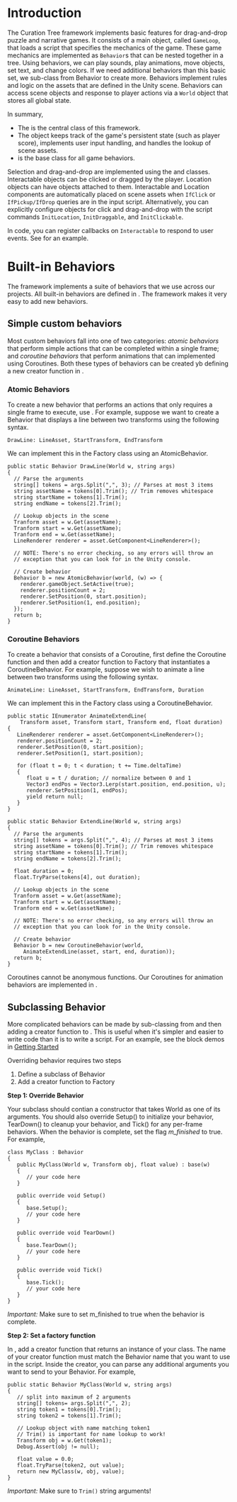 # Introduction

The Curation Tree framework implements basic features for drag-and-drop puzzle and 
narrative games. It consists of a main object, called `GameLoop`, that loads a script 
that specifies the mechanics of the game. These game mechanics are implemented as 
`Behavior`s that can be nested together in a tree. Using behaviors, we can play 
sounds, play animations, move objects, set text, and change colors. If we need 
additional behaviors than this basic set, we sub-class from 
Behavior to create more. Behaviors implement rules and logic on the assets that are 
defined in the Unity scene. Behaviors can access scene objects and response to player 
actions via a `World` object that stores all global state. 

In summary,

* The <xref href="CTree.GameLoop?alt=GameLoop"/> is the central class of this framework. 
* The <xref href="CTree.World?alt=World"/> object 
keeps track of the game's persistent state (such as player score), implements
user input handling, and handles the lookup of scene assets.
* <xref href="CTree.Behavior?alt=Behavior"/> is the base class for all game behaviors.

Selection and drag-and-drop are implemented using the <xref
href="CTree.Interactable?alt=Interactable"/> and <xref
href="CTree.Location?alt=Location"/> classes. Interactable objects can be clicked 
or dragged by the player. Location objects can have objects attached to them. 
Interactable and Location components are
automatically placed on scene assets when `IfClick` or `IfPickup/IfDrop`
queries are in the input script. Alternatively, you can explicitly configure objects 
for click and drag-and-drop with the script commands `InitLocation`, `InitDraggable`, and 
`InitClickable`.

In code, you can register callbacks on `Interactable` to respond to user events. See 
<xref href="CTree.HighlightBehavior?alt=HighlightBehavior"/> for an example. 

# Built-in Behaviors

The framework implements a suite of behaviors that we use across our projects. 
All built-in behaviors are defined in <xref href="CTree.Factory?alt=Factory"/>.
The framework makes it very easy to add new behaviors. 

## Simple custom behaviors

Most custom behaviors fall into one of two categories: _atomic behaviors_ that perform 
simple actions that can be completed within a single frame; and _coroutine behaviors_ that 
perform animations that can implemented using Coroutines. Both these types of 
behaviors can be created yb defining a new creator function in 
<xref href="CTree.Factory?alt=Factory"/>.  

### Atomic Behaviors

To create a new behavior that performs an actions that only requires a single
frame to execute, use <xref href="CTree.AtomicBehavior?alt=AtomicBehavior"/>. 
For example, suppose we want to create a Behavior that displays a line between 
two transforms using the following syntax. 

```
DrawLine: LineAsset, StartTransform, EndTransform
```

We can implement this in the Factory class using an AtomicBehavior.

```
public static Behavior DrawLine(World w, string args)
{
  // Parse the arguments
  string[] tokens = args.Split(",", 3); // Parses at most 3 items
  string assetName = tokens[0].Trim(); // Trim removes whitespace
  string startName = tokens[1].Trim();
  string endName = tokens[2].Trim();
  
  // Lookup objects in the scene
  Tranform asset = w.Get(assetName);
  Tranform start = w.Get(assetName);
  Tranform end = w.Get(assetName);
  LineRenderer renderer = asset.GetComponent<LineRenderer>();

  // NOTE: There's no error checking, so any errors will throw an
  // exception that you can look for in the Unity console.
  
  // Create behavior
  Behavior b = new AtomicBehavior(world, (w) => {
    renderer.gameObject.SetActive(true);
    renderer.positionCount = 2;
    renderer.SetPosition(0, start.position);
    renderer.SetPosition(1, end.position);
  });
  return b;
}
```

### Coroutine Behaviors

To create a behavior that consists of a Coroutine, first define the Coroutine function and
then add a creator function to Factory that instantiates a CoroutineBehavior.  For example, 
suppose we wish to animate a line between two transforms using the following syntax.

```
AnimateLine: LineAsset, StartTransform, EndTransform, Duration
```

We can implement this in the Factory class using a CoroutineBehavior.

```
public static IEnumerator AnimateExtendLine(
    Transform asset, Transform start, Transform end, float duration)
{
   LineRenderer renderer = asset.GetComponent<LineRenderer>();
   renderer.positionCount = 2;
   renderer.SetPosition(0, start.position);
   renderer.SetPosition(1, start.position);
   
   for (float t = 0; t < duration; t += Time.deltaTime)
   {
      float u = t / duration; // normalize between 0 and 1
      Vector3 endPos = Vector3.Lerp(start.position, end.position, u);
      renderer.SetPosition(1, endPos);
      yield return null;
   }
}

public static Behavior ExtendLine(World w, string args)
{
  // Parse the arguments
  string[] tokens = args.Split(",", 4); // Parses at most 3 items
  string assetName = tokens[0].Trim(); // Trim removes whitespace
  string startName = tokens[1].Trim();
  string endName = tokens[2].Trim();

  float duration = 0;
  float.TryParse(tokens[4], out duration);
  
  // Lookup objects in the scene
  Tranform asset = w.Get(assetName);
  Tranform start = w.Get(assetName);
  Tranform end = w.Get(assetName);

  // NOTE: There's no error checking, so any errors will throw an
  // exception that you can look for in the Unity console.
  
  // Create behavior
  Behavior b = new CoroutineBehavior(world, 
     AnimateExtendLine(asset, start, end, duration));
  return b;
}
```  

Coroutines cannot be anonymous functions. Our Coroutines for animation behaviors are implemented in <see cref="CTree.ProceduralAnimator?alt=ProceduralAnimator"/>.

## Subclassing Behavior

More complicated behaviors can be made by sub-classing from 
<xref href="CTree.Behavior?alt=Behavior"/> and then adding a creator function to 
<xref href="CTree.Factory?alt=Factory">. This is useful when it's simpler and 
easier to write code than it is to write a script. For an example, 
see the block demos in [Getting Started](getting-started.md)

Overriding behavior requires two steps

1. Define a subclass of Behavior
2. Add a creator function to Factory

**Step 1: Override Behavior**

Your subclass should contian a constructor that takes 
World as one of its arguments. You should also override 
Setup() to initialize your behavior, TearDown() to cleanup 
your behavior, and Tick() for any per-frame behaviors. 
When the behavior is complete, set the flag *m_finished* to 
true. For example,

```
class MyClass : Behavior
{
   public MyClass(World w, Transform obj, float value) : base(w)
   {
      // your code here
   }

   public override void Setup()
   {
      base.Setup();
      // your code here
   }

   public override void TearDown()
   {
      base.TearDown();
      // your code here
   }

   public override void Tick()
   {
      base.Tick();
      // your code here
   }
}
```

*Important:* Make sure to set m_finished to true when the behavior 
is complete.

**Step 2: Set a factory function**

In <xref href="CTree.Factory?alt=Factory">, add a creator 
function that returns an instance of your class. The name 
of your creator function must match the Behavior name that you 
want to use in the script. Inside the creator, you can parse 
any additional arguments you want to send to your Behavior.
For example,

```
public static Behavior MyClass(World w, string args)
{
   // split into maximum of 2 arguments
   string[] tokens= args.Split(",", 2); 
   string token1 = tokens[0].Trim(); 
   string token2 = tokens[1].Trim();

   // Lookup object with name matching token1
   // Trim() is important for name lookup to work!
   Transform obj = w.Get(token1);
   Debug.Assert(obj != null);

   float value = 0.0;
   float.TryParse(token2, out value);
   return new MyClass(w, obj, value);
}
```

*Important:* Make sure to `Trim()` string arguments!

